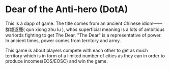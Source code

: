 # Dear of the Anti-hero (DotA)
This is a dapp of game. The title comes from an ancient Chinese idiom——群雄逐鹿( qun xiong zhu lu ), whos superficial meaning is a lots of ambitious warlords fighting to get The Dear. "The Dear" is a representative of power. In ancient times, power comes from territory and army. <p>
This game is about players compete with each other to get as much territory which is in form of a limited number of cities as they can in order to produce incomes(EOS/EOSC) and win the game.<p>



